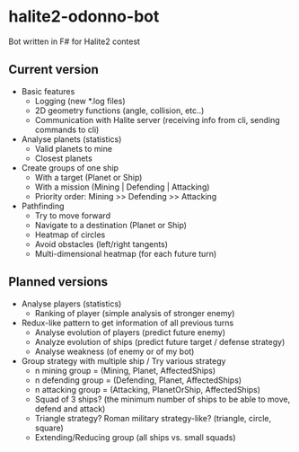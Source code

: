# halite2-odonno-bot

Bot written in F# for Halite2 contest

## Current version

* Basic features
  * Logging (new *.log files)
  * 2D geometry functions (angle, collision, etc..)
  * Communication with Halite server (receiving info from cli, sending commands to cli)
* Analyse planets (statistics)
  * Valid planets to mine
  * Closest planets
* Create groups of one ship
  * With a target (Planet or Ship)
  * With a mission (Mining | Defending | Attacking)
  * Priority order: Mining >> Defending >> Attacking
* Pathfinding
  * Try to move forward
  * Navigate to a destination (Planet or Ship)
  * Heatmap of circles
  * Avoid obstacles (left/right tangents)
  * Multi-dimensional heatmap (for each future turn)
  
## Planned versions

* Analyse players (statistics)
  * Ranking of player (simple analysis of stronger enemy)
* Redux-like pattern to get information of all previous turns
  * Analyse evolution of players (predict future enemy)
  * Analyze evolution of ships (predict future target / defense strategy)
  * Analyse weakness (of enemy or of my bot)
* Group strategy with multiple ship / Try various strategy
  * n mining group = (Mining, Planet, AffectedShips)
  * n defending group = (Defending, Planet, AffectedShips)
  * n attacking group = (Attacking, PlanetOrShip, AffectedShips)
  * Squad of 3 ships? (the minimum number of ships to be able to move, defend and attack)
  * Triangle strategy? Roman military strategy-like? (triangle, circle, square)
  * Extending/Reducing group (all ships vs. small squads)
